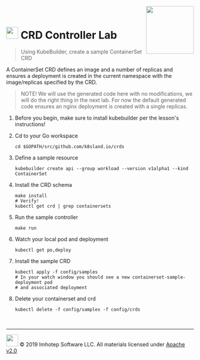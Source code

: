 <img src="../assets/k8sland.png" align="right" width="128" height="auto"/>

<br/>

# <img src="../assets/lab.png" width="32" height="auto"/> CRD Controller Lab

> Using KubeBuilder, create a sample ContainerSet CRD

A ContainerSet CRD defines an image and a number of replicas and ensures a
deployment is created in the current namespace with the image/replicas specified
by the CRD.

> NOTE! We will use the generated code here with no modifications, we will do
> the right thing in the next lab. For now the default generated code ensures
> an nginx deployment is created with a single replicas.

1. Before you begin, make sure to install kubebuilder per the lesson's instructions!

1. Cd to your Go workspace

    ```shell
    cd $GOPATH/src/github.com/k8sland.io/crds
    ```

2. Define a sample resource

    ```shell
    kubebuilder create api --group workload --version v1alpha1 --kind ContainerSet
    ```

3. Install the CRD schema

    ```shell
    make install
    # Verify!
    kubectl get crd | grep containersets
    ```

4. Run the sample controller

    ```shell
    make run
    ```

5. Watch your local pod and deployment

    ```shell
    kubectl get po,deploy
    ```

6. Install the sample CRD

   ```shell
   kubectl apply -f config/samples
   # In your watch window you should see a new containerset-sample-deployment pod
   # and associated deployment
   ```

7. Delete your containerset and crd

    ```shell
    kubectl delete -f config/samples -f config/crds
    ```


<br/>

---
<img src="../assets/imhotep_logo.png" width="32" height="auto"/> © 2019 Imhotep Software LLC.
All materials licensed under [Apache v2.0](http://www.apache.org/licenses/LICENSE-2.0)